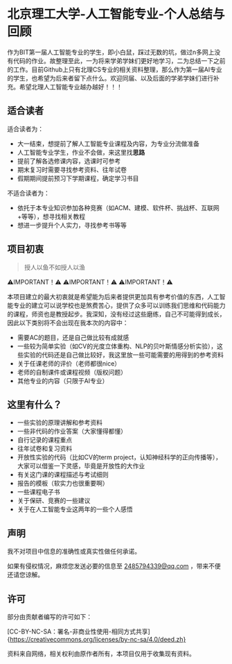 # 北京理工大学-人工智能专业-个人总结与回顾

作为BIT第一届人工智能专业的学生，即小白鼠，踩过无数的坑，做过n多网上没有代码的作业。故整理至此，一为将来学弟学妹们更好地学习，二为总结一下之前的工作。目前Github上只有北理CS专业的相关资料整理，那么作为第一届AI专业的学生，也希望为后来者留下点什么。欢迎同届、以及后面的学弟学妹们进行补充。希望北理人工智能专业越办越好！！！

## 适合读者

适合读者为：

- 大一结束，想提前了解人工智能专业课程及内容，为专业分流做准备
- 人工智能专业学生，作业不会做，来这里找**思路**
- 提前了解各选修课内容，选课时可参考
- 期末复习时需要寻找参考资料、往年试卷
- 假期期间提前预习下学期课程，确定学习书目

不适合读者为：

- 依托于本专业知识参加各种竞赛（如ACM、建模、软件杯、挑战杯、互联网+等等），想寻找相关教程
- 想进一步提升个人实力，寻找参考书等等

## 项目初衷

> 授人以鱼不如授人以渔

⚠️IMPORTANT！⚠️   ⚠️IMPORTANT！⚠️   ⚠️IMPORTANT！⚠️

本项目建立的最大初衷就是希望能为后来者提供更加具有参考价值的东西，人工智能专业的建立可以说学校也是煞费苦心，提供了众多可以训练我们思维和代码能力的课程，师资也是教授起步。我深知，没有经过这些磨练，自己不可能得到成长，因此以下类别将不会出现在我本次的内容中：

- 需要AC的题目，还是自己做比较有成就感
- 一些较为简单实验（如CV的光度立体重构、NLP的贝叶斯情感分析实验），这些实验的代码还是自己做比较好，我这里放一些可能需要的用得到的参考资料
- 关于任课老师的评价（老师都很nice）
- 老师的自制课件或课程视频（版权问题）
- 其他专业的内容（只限于AI专业）

## 这里有什么？

- 一些实验的原理讲解和参考资料
- 一些非代码的作业答案（大家懂得都懂）
- 自行记录的课程重点
- 往年试卷和复习资料
- 开放性实验的代码（比如CV的term project，认知神经科学的正向传播等），大家可以借鉴一下灵感，毕竟是开放性的大作业
- 有关这门课的课程描述与考试细则
- 报告的模板（软实力也很重要啊）
- 一些课程电子书
- 关于保研、竞赛的一些建议
- 关于在人工智能专业这两年的一些个人感悟

## 声明
我不对项目中信息的准确性或真实性做任何承诺。

如果有侵权情况，麻烦您发送必要的信息至 2485794339@qq.com ，带来不便还请您谅解。

## 许可
部分由贡献者编写的许可如下：

[CC-BY-NC-SA：署名-非商业性使用-相同方式共享]{https://creativecommons.org/licenses/by-nc-sa/4.0/deed.zh}

资料来自网络，相关权利由原作者所有，本项目仅用于收集现有资料。


